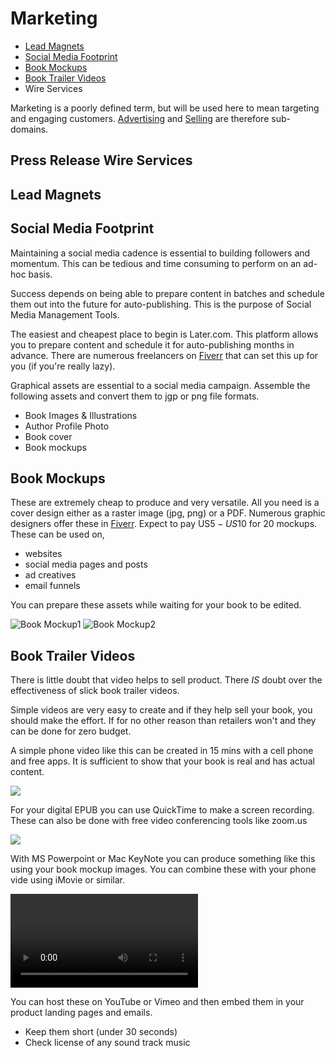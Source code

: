 # Marketing
 - [Lead Magnets](#lead-magnets)
 - [Social Media Footprint](#social-media-footprint)
 - [Book Mockups](#book-mockups)
 - [Book Trailer Videos](#book-trailer-videos)
 - Wire Services

Marketing is a poorly defined term, but will be used here to mean targeting and engaging customers. [Advertising](Advertising.md) and [Selling](Selling.md) are therefore sub-domains.

## Press Release Wire Services


## Lead Magnets

## Social Media Footprint
Maintaining a social media cadence is essential to building followers and momentum. This can be tedious and time consuming to perform on an ad-hoc basis.

Success depends on being able to prepare content in batches and schedule them out into the future for auto-publishing. This is the purpose of Social Media Management Tools. 

The easiest and cheapest place to begin is Later.com. This platform allows you to prepare content and schedule it for auto-publishing months in advance. There are numerous freelancers on [Fiverr](http://www.fiverr.com/s2/5b6f3fd894) that can set this up for you (if you're really lazy).

Graphical assets are essential to a social media campaign. Assemble the following assets and convert them to jgp or png file formats.

* Book Images & Illustrations
* Author Profile Photo
* Book cover
* Book mockups

## Book Mockups

These are extremely cheap to produce and very versatile. All you need is a cover design either as a raster image (jpg, png) or a PDF. Numerous graphic designers offer these in [Fiverr](http://www.fiverr.com/s2/5b6f3fd894). Expect to pay US$5 - US$10 for 20 mockups. These can be used on,
* websites
* social media pages and posts
* ad creatives
* email funnels

You can prepare these assets while waiting for your book to be edited.

![Book Mockup1](images/B-58.jpg)
![Book Mockup2](images/B-70.jpg)

## Book Trailer Videos
There is little doubt that video helps to sell product. There *IS* doubt over the effectiveness of slick book trailer videos. 

Simple videos are very easy to create and if they help sell your book, you should make the effort. If for no other reason than retailers won't and they can be done for zero budget.

A simple phone video like this can be created in 15 mins with a cell phone and free apps. It is sufficient to show that your book is real and has actual content.

[![](http://img.youtube.com/vi/LZ50pYqlgaQ/0.jpg)](http://www.youtube.com/watch?v=LZ50pYqlgaQ "Simple Book Video")

For your digital EPUB you can use QuickTime to make a screen recording. These can also be done with free video conferencing tools like zoom.us

[![](http://img.youtube.com/vi/czCuuVK0sLw/0.jpg)](http://www.youtube.com/watch?v=czCuuVK0sLw "Simple Epub video")

With MS Powerpoint or Mac KeyNote you can produce something like this using your book mockup images. You can combine these with your phone vide using iMovie or similar.

![VRFM Video](images/VRFM720p.mov)

You can host these on YouTube or Vimeo and then embed them in your product landing pages and emails.

* Keep them short (under 30 seconds)
* Check license of any sound track music
  
